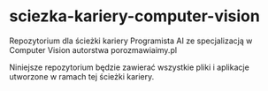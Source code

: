 # sciezka-kariery-computer-vision

Repozytorium dla ścieżki kariery Programista AI ze specjalizacją w Computer Vision autorstwa porozmawiaimy.pl

Niniejsze repozytorium będzie zawierać wszystkie pliki i aplikacje utworzone w ramach tej ścieżki kariery.
